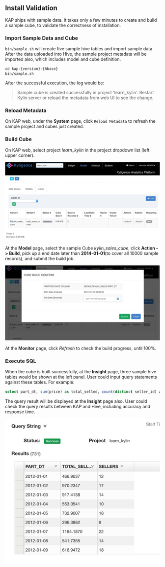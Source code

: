 ## Install Validation

KAP ships with sample data. It takes only a few minutes to create and build a sample cube, to validate the correctness of installation.

### Import Sample Data and Cube

`bin/sample.sh` will create five sample hive tables and import sample data. After the data uploaded into Hive, the sample project metadata will be imported also, which includes model and cube definition. 

```shell
cd kap-{version}-{hbase}
bin/sample.sh
```

After the successful execution, the log would be:

> Sample cube is created successfully in project 'learn_kylin'.
> Restart Kylin server or reload the metadata from web UI to see the change.

### Reload Metadata

On KAP web, under the **System** page, click `Reload Metadata` to refresh the sample project and cubes just created.

### Build Cube

On KAP web, select project *learn_kylin* in the project dropdown list (left upper corner). 

![](images/kap_learn_kylin.jpg)

At the **Model** page, select the sample Cube *kylin_sales_cube*, click **Action -> Build**, pick up a end date later than **2014-01-01**(to cover all 10000 sample records), and submit the build job.

![](images/kap_build_cube.jpg)

At the **Monitor** page, click *Refresh* to check the build progress, until 100%.

### Execute SQL

When the cube is built successfully, at the **Insight** page, three sample hive tables would be shown at the left panel. User could input query statements against these tables. For example: 

```sql
select part_dt, sum(price) as total_selled, count(distinct seller_id) as sellers from kylin_sales group by part_dt order by part_dt
```

The query result will be displayed at the **Insight** page also. User could check the query results between KAP and Hive, including accuracy and response time. 

![](images/kap_query_result.jpg)
